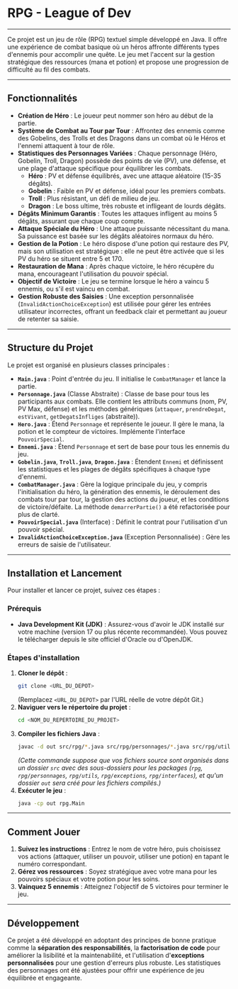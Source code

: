 # 
# RPG - League of Dev

---

Ce projet est un jeu de rôle (RPG) textuel simple développé en Java. Il offre une expérience de combat basique où un héros affronte différents types d'ennemis pour accomplir une quête. Le jeu met l'accent sur la gestion stratégique des ressources (mana et potion) et propose une progression de difficulté au fil des combats.

---

## Fonctionnalités

* **Création de Héro** : Le joueur peut nommer son héro au début de la partie.
* **Système de Combat au Tour par Tour** : Affrontez des ennemis comme des Gobelins, des Trolls et des Dragons dans un combat où le Héros et l'ennemi attaquent à tour de rôle.
* **Statistiques des Personnages Variées** : Chaque personnage (Héro, Gobelin, Troll, Dragon) possède des points de vie (PV), une défense, et une plage d'attaque spécifique pour équilibrer les combats.
    * **Héro** : PV et défense équilibrés, avec une attaque aléatoire (15-35 dégâts).
    * **Gobelin** : Faible en PV et défense, idéal pour les premiers combats.
    * **Troll** : Plus résistant, un défi de milieu de jeu.
    * **Dragon** : Le boss ultime, très robuste et infligeant de lourds dégâts.
* **Dégâts Minimum Garantis** : Toutes les attaques infligent au moins 5 dégâts, assurant que chaque coup compte.
* **Attaque Spéciale du Héro** : Une attaque puissante nécessitant du mana. Sa puissance est basée sur les dégâts aléatoires normaux du héro.
* **Gestion de la Potion** : Le héro dispose d'une potion qui restaure des PV, mais son utilisation est stratégique : elle ne peut être activée que si les PV du héro se situent entre 5 et 170.
* **Restauration de Mana** : Après chaque victoire, le héro récupère du mana, encourageant l'utilisation du pouvoir spécial.
* **Objectif de Victoire** : Le jeu se termine lorsque le héro a vaincu 5 ennemis, ou s'il est vaincu en combat.
* **Gestion Robuste des Saisies** : Une exception personnalisée (`InvalidActionChoiceException`) est utilisée pour gérer les entrées utilisateur incorrectes, offrant un feedback clair et permettant au joueur de retenter sa saisie.

---

## Structure du Projet

Le projet est organisé en plusieurs classes principales :

* **`Main.java`** : Point d'entrée du jeu. Il initialise le `CombatManager` et lance la partie.
* **`Personnage.java`** (Classe Abstraite) : Classe de base pour tous les participants aux combats. Elle contient les attributs communs (nom, PV, PV Max, défense) et les méthodes génériques (`attaquer`, `prendreDegat`, `estVivant`, `getDegatsInfliges` (abstraite)).
* **`Hero.java`** : Étend `Personnage` et représente le joueur. Il gère le mana, la potion et le compteur de victoires. Implémente l'interface `PouvoirSpecial`.
* **`Ennemi.java`** : Étend `Personnage` et sert de base pour tous les ennemis du jeu.
* **`Gobelin.java`**, **`Troll.java`**, **`Dragon.java`** : Étendent `Ennemi` et définissent les statistiques et les plages de dégâts spécifiques à chaque type d'ennemi.
* **`CombatManager.java`** : Gère la logique principale du jeu, y compris l'initialisation du héro, la génération des ennemis, le déroulement des combats tour par tour, la gestion des actions du joueur, et les conditions de victoire/défaite. La méthode `demarrerPartie()` a été refactorisée pour plus de clarté.
* **`PouvoirSpecial.java`** (Interface) : Définit le contrat pour l'utilisation d'un pouvoir spécial.
* **`InvalidActionChoiceException.java`** (Exception Personnalisée) : Gère les erreurs de saisie de l'utilisateur.

---

## Installation et Lancement

Pour installer et lancer ce projet, suivez ces étapes :

### Prérequis

* **Java Development Kit (JDK)** : Assurez-vous d'avoir le JDK installé sur votre machine (version 17 ou plus récente recommandée). Vous pouvez le télécharger depuis le site officiel d'Oracle ou d'OpenJDK.

### Étapes d'installation

1.  **Cloner le dépôt** :
    ```bash
    git clone <URL_DU_DEPOT>
    ```
    (Remplacez `<URL_DU_DEPOT>` par l'URL réelle de votre dépôt Git.)
2.  **Naviguer vers le répertoire du projet** :
    ```bash
    cd <NOM_DU_REPERTOIRE_DU_PROJET>
    ```
3.  **Compiler les fichiers Java** :
    ```bash
    javac -d out src/rpg/*.java src/rpg/personnages/*.java src/rpg/utils/*.java src/rpg/exceptions/*.java src/rpg/interfaces/*.java
    ```
    *(Cette commande suppose que vos fichiers source sont organisés dans un dossier `src` avec des sous-dossiers pour les packages (`rpg`, `rpg/personnages`, `rpg/utils`, `rpg/exceptions`, `rpg/interfaces`), et qu'un dossier `out` sera créé pour les fichiers compilés.)*
4.  **Exécuter le jeu** :
    ```bash
    java -cp out rpg.Main
    ```

---

## Comment Jouer

1.  **Suivez les instructions** : Entrez le nom de votre héro, puis choisissez vos actions (attaquer, utiliser un pouvoir, utiliser une potion) en tapant le numéro correspondant.
2.  **Gérez vos ressources** : Soyez stratégique avec votre mana pour les pouvoirs spéciaux et votre potion pour les soins.
3.  **Vainquez 5 ennemis** : Atteignez l'objectif de 5 victoires pour terminer le jeu.

---

## Développement

Ce projet a été développé en adoptant des principes de bonne pratique comme la **séparation des responsabilités**, la **factorisation de code** pour améliorer la lisibilité et la maintenabilité, et l'utilisation d'**exceptions personnalisées** pour une gestion d'erreurs plus robuste. Les statistiques des personnages ont été ajustées pour offrir une expérience de jeu équilibrée et engageante.